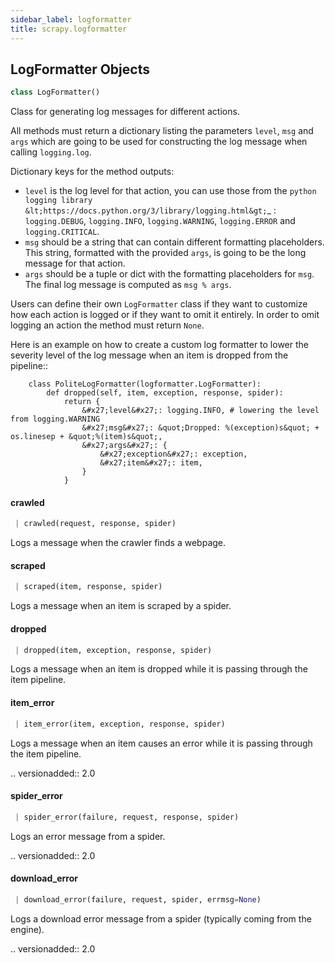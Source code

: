 ```yaml
---
sidebar_label: logformatter
title: scrapy.logformatter
---
```


## LogFormatter Objects

```python
class LogFormatter()
```

Class for generating log messages for different actions.

All methods must return a dictionary listing the parameters ``level``, ``msg``
and ``args`` which are going to be used for constructing the log message when
calling ``logging.log``.

Dictionary keys for the method outputs:

*   ``level`` is the log level for that action, you can use those from the
    `python logging library &lt;https://docs.python.org/3/library/logging.html&gt;`_ :
    ``logging.DEBUG``, ``logging.INFO``, ``logging.WARNING``, ``logging.ERROR``
    and ``logging.CRITICAL``.
*   ``msg`` should be a string that can contain different formatting placeholders.
    This string, formatted with the provided ``args``, is going to be the long message
    for that action.
*   ``args`` should be a tuple or dict with the formatting placeholders for ``msg``.
    The final log message is computed as ``msg % args``.

Users can define their own ``LogFormatter`` class if they want to customize how
each action is logged or if they want to omit it entirely. In order to omit
logging an action the method must return ``None``.

Here is an example on how to create a custom log formatter to lower the severity level of
the log message when an item is dropped from the pipeline::

        class PoliteLogFormatter(logformatter.LogFormatter):
            def dropped(self, item, exception, response, spider):
                return {
                    &#x27;level&#x27;: logging.INFO, # lowering the level from logging.WARNING
                    &#x27;msg&#x27;: &quot;Dropped: %(exception)s&quot; + os.linesep + &quot;%(item)s&quot;,
                    &#x27;args&#x27;: {
                        &#x27;exception&#x27;: exception,
                        &#x27;item&#x27;: item,
                    }
                }

#### crawled

```python
 | crawled(request, response, spider)
```

Logs a message when the crawler finds a webpage.

#### scraped

```python
 | scraped(item, response, spider)
```

Logs a message when an item is scraped by a spider.

#### dropped

```python
 | dropped(item, exception, response, spider)
```

Logs a message when an item is dropped while it is passing through the item pipeline.

#### item\_error

```python
 | item_error(item, exception, response, spider)
```

Logs a message when an item causes an error while it is passing
through the item pipeline.

.. versionadded:: 2.0

#### spider\_error

```python
 | spider_error(failure, request, response, spider)
```

Logs an error message from a spider.

.. versionadded:: 2.0

#### download\_error

```python
 | download_error(failure, request, spider, errmsg=None)
```

Logs a download error message from a spider (typically coming from
the engine).

.. versionadded:: 2.0

